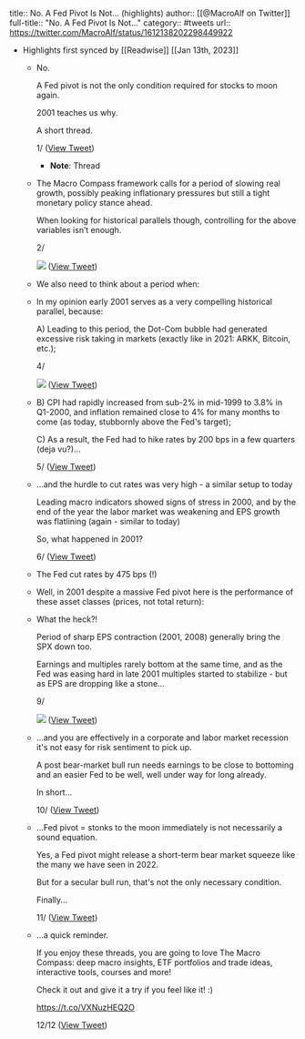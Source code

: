 title:: No. A Fed Pivot Is Not... (highlights)
author:: [[@MacroAlf on Twitter]]
full-title:: "No. A Fed Pivot Is Not..."
category:: #tweets
url:: https://twitter.com/MacroAlf/status/1612138202298449922

- Highlights first synced by [[Readwise]] [[Jan 13th, 2023]]
	- No.
	  
	  A Fed pivot is not the only condition required for stocks to moon again.
	  
	  2001 teaches us why.
	  
	  A short thread.
	  
	  1/ ([View Tweet](https://twitter.com/MacroAlf/status/1612138202298449922))
		- **Note**: Thread
	- The Macro Compass framework calls for a period of slowing real growth, possibly peaking inflationary pressures but still a tight monetary policy stance ahead.
	  
	  When looking for historical parallels though, controlling for the above variables isn’t enough.
	  
	  2/ 
	  
	  ![](https://pbs.twimg.com/media/Fl9x0qqWIAA6PhP.png) ([View Tweet](https://twitter.com/MacroAlf/status/1612138204001406979))
	- We also need to think about a period when:
	- In my opinion early 2001 serves as a very compelling historical parallel, because:
	  
	  A) Leading to this period, the Dot-Com bubble had generated excessive risk taking in markets (exactly like in 2021: ARKK, Bitcoin, etc.);
	  
	  4/ 
	  
	  ![](https://pbs.twimg.com/media/Fl9yHEFWIAA4C9D.png) ([View Tweet](https://twitter.com/MacroAlf/status/1612138208611139584))
	- B) CPI had rapidly increased from sub-2% in mid-1999 to 3.8% in Q1-2000, and inflation remained close to 4% for many months to come (as today, stubbornly above the Fed's target);
	  
	  C) As a result, the Fed had to hike rates by 200 bps in a few quarters (deja vu?)...
	  
	  5/ ([View Tweet](https://twitter.com/MacroAlf/status/1612138211299450881))
	- ...and the hurdle to cut rates was very high - a similar setup to today
	  
	  Leading macro indicators showed signs of stress in 2000, and by the end of the year the labor market was weakening and EPS growth was flatlining (again - similar to today)
	  
	  So, what happened in 2001?
	  
	  6/ ([View Tweet](https://twitter.com/MacroAlf/status/1612138213132451841))
	- The Fed cut rates by 475 bps (!)
	- Well, in 2001 despite a massive Fed pivot here is the performance of these asset classes (prices, not total return):
	- What the heck?!
	  
	  Period of sharp EPS contraction (2001, 2008) generally bring the SPX down too.
	  
	  Earnings and multiples rarely bottom at the same time, and as the Fed was easing hard in late 2001 multiples started to stabilize - but as EPS are dropping like a stone...
	  
	  9/ 
	  
	  ![](https://pbs.twimg.com/media/Fl91ykGX0AwMyLZ.png) ([View Tweet](https://twitter.com/MacroAlf/status/1612138219528675328))
	- ...and you are effectively in a corporate and labor market recession it's not easy for risk sentiment to pick up.
	  
	  A post bear-market bull run needs earnings to be close to bottoming and an easier Fed to be well, well under way for long already.
	  
	  In short...
	  
	  10/ ([View Tweet](https://twitter.com/MacroAlf/status/1612138222192152577))
	- ...Fed pivot = stonks to the moon immediately is not necessarily a sound equation.
	  
	  Yes, a Fed pivot might release a short-term bear market squeeze like the many we have seen in 2022.
	  
	  But for a secular bull run, that's not the only necessary condition.
	  
	  Finally...
	  
	  11/ ([View Tweet](https://twitter.com/MacroAlf/status/1612138224045940736))
	- ...a quick reminder.
	  
	  If you enjoy these threads, you are going to love The Macro Compass: deep macro insights, ETF portfolios and trade ideas, interactive tools, courses and more!
	  
	  Check it out and give it a try if you feel like it! :)
	  
	  https://t.co/VXNuzHEQ2O
	  
	  12/12 ([View Tweet](https://twitter.com/MacroAlf/status/1612138225874731008))